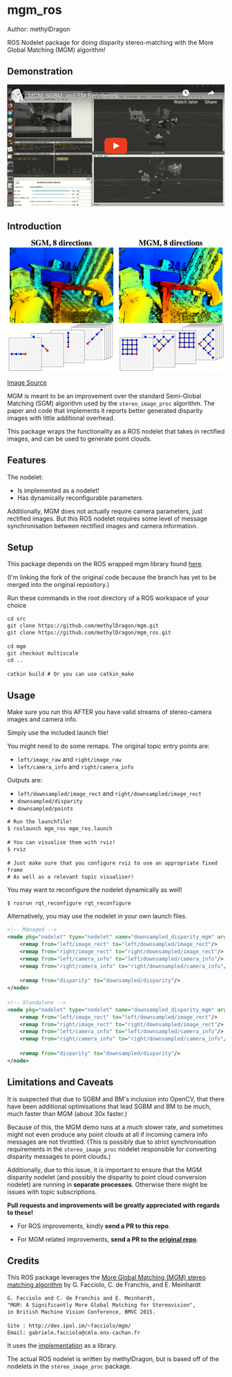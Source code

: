 # mgm_ros

Author: methylDragon

ROS Nodelet package for doing disparity stereo-matching with the More Global Matching (MGM) algorithm!



## Demonstration

[![Click to watch video!](assets/1564724964192.png)](<https://www.youtube.com/watch?v=Gz7ItewldX8>)



## Introduction

![Example results from the paper](assets/fig.png)

[Image Source](<http://dev.ipol.im/~facciolo/mgm/>)



MGM is meant to be an improvement over the standard Semi-Global Matching (SGM) algorithm used by the `stereo_image_proc` algorithm. The paper and code that implements it reports better generated disparity images with little additional overhead.

This package wraps the functionality as a ROS nodelet that takes in rectified images, and can be used to generate point clouds.



## Features

The nodelet:

- Is implemented as a nodelet!
- Has dynamically reconfigurable parameters

Additionally, MGM does not actually require camera parameters, just rectified images. But this ROS nodelet requires some level of message synchronisation between rectified images and camera information.



## Setup

This package depends on the ROS wrapped mgm library found [here](<https://github.com/methylDragon/mgm/tree/multiscale>).

(I'm linking the fork of the original code because the branch has yet to be merged into the original repository.)



Run these commands in the root directory of a ROS workspace of your choice

```shell
cd src
git clone https://github.com/methylDragon/mgm.git
git clone https://github.com/methylDragon/mgm_ros.git

cd mgm
git checkout multiscale
cd ..

catkin build # Or you can use catkin_make
```



## Usage

Make sure you run this AFTER you have valid streams of stereo-camera images and camera info.

Simply use the included launch file!

You might need to do some remaps. The original topic entry points are:

- `left/image_raw` and `right/image_raw`
- `left/camera_info` and `right/camera_info`

Outputs are:

- `left/downsampled/image_rect` and `right/downsampled/image_rect`
- `downsampled/disparity`
- `downsampled/points`

```shell
# Run the launchfile!
$ roslaunch mgm_ros mgm_ros.launch

# You can visualise them with rviz!
$ rviz

# Just make sure that you configure rviz to use an appropriate fixed frame
# As well as a relevant topic visualiser!
```

You may want to reconfigure the nodelet dynamically as well!

```shell
$ rosrun rqt_reconfigure rqt_reconfigure
```



Alternatively, you may use the nodelet in your own launch files.

```xml
<!-- Managed -->
<node pkg="nodelet" type="nodelet" name="downsampled_disparity_mgm" args="load mgm_ros/mgm point_manager" output="screen">
    <remap from="left/image_rect" to="left/downsampled/image_rect"/>
    <remap from="right/image_rect" to="right/downsampled/image_rect"/>
    <remap from="left/camera_info" to="left/downsampled/camera_info"/>
    <remap from="right/camera_info" to="right/downsampled/camera_info"/>

    <remap from="disparity" to="downsampled/disparity"/>
</node>

<!-- Standalone -->
<node pkg="nodelet" type="nodelet" name="downsampled_disparity_mgm" args="standalone mgm_ros/mgm" output="screen">
    <remap from="left/image_rect" to="left/downsampled/image_rect"/>
    <remap from="right/image_rect" to="right/downsampled/image_rect"/>
    <remap from="left/camera_info" to="left/downsampled/camera_info"/>
    <remap from="right/camera_info" to="right/downsampled/camera_info"/>

    <remap from="disparity" to="downsampled/disparity"/>
</node>
```



## Limitations and Caveats

It is suspected that due to SGBM and BM's inclusion into OpenCV, that there have been additional optimisations that lead SGBM and BM to be much, much faster than MGM (about 30x faster.)

Because of this, the MGM demo runs at a much slower rate, and sometimes might not even produce any point clouds at all if incoming camera info messages are not throttled. (This is possibly due to strict synchronisation requirements in the `stereo_image_proc` nodelet responsible for converting disparity messages to point clouds.)

Additionally, due to this issue, it is important to ensure that the MGM disparity nodelet (and possibly the disparity to point cloud conversion nodelet) are running in **separate processes**. Otherwise there might be issues with topic subscriptions.

**Pull requests and improvements will be greatly appreciated with regards to these!**

- For ROS improvements, kindly **send a PR to this repo**.

- For MGM related improvements, **send a PR to the [original repo](<https://github.com/gfacciol/mgm>)**.



## Credits

This ROS package leverages the [More Global Matching (MGM) stereo matching algorithm](<http://dev.ipol.im/~facciolo/mgm/>) by G. Facciolo, C. de Franchis, and E. Meinhardt

```
G. Facciolo and C. de Franchis and E. Meinhardt,
"MGM: A Significantly More Global Matching for Stereovision",
in British Machine Vision Conference, BMVC 2015.

Site : http://dev.ipol.im/~facciolo/mgm/
Email: gabriele.facciolo@cmla.ens-cachan.fr
```

It uses the [implementation](<https://github.com/gfacciol/mgm>) as a library.

The actual ROS nodelet is written by methylDragon, but is based off of the nodelets in the `stereo_image_proc` package.